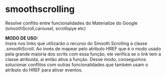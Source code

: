 # smoothscrolling
Resolve conflito entre funcionalidades do Materialize do Google (smoothScroll,carousel, scrollspye etc)

<strong>MODO DE USO:</strong><br />
Insira nos links que utilizarão o recurso do Smooth Scrolling a classe .smoothScroll. Ao invés de mapear pelo atributo HREF que é o modo usado pela grande maioria dos scrits com essa função, ele verifica se o link tem a classe atribuida, ai então ativa a função. 
Desse modo, conseguimos solucionar conflitos com outras funcionalidades que também usam o atributo do HREF para ativar eventos.
